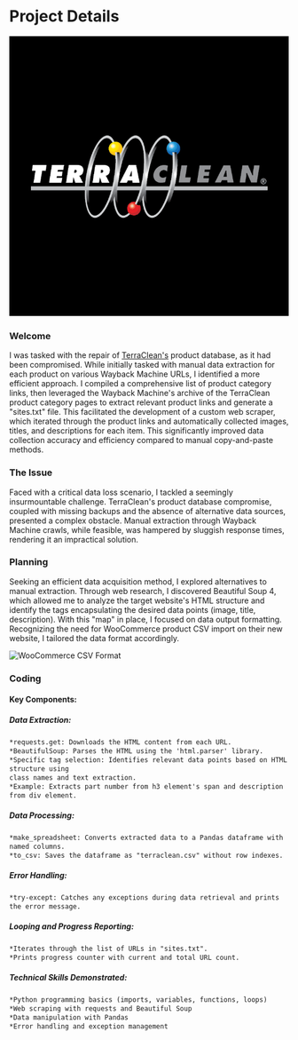 # Project Details

![TerraClean](https://github.com/dannydiaz17/terraclean/blob/main/terraclean.png)

### Welcome

I was tasked with the repair of [TerraClean's](https://terraclean.net) product database, as it had been compromised.
While initially tasked with manual data extraction for each product on various Wayback Machine URLs, I identified a more efficient approach. I compiled a comprehensive list of product category links, then leveraged the Wayback Machine's archive of the TerraClean product category pages to extract relevant product links and generate a "sites.txt" file. This facilitated the development of a custom web scraper, which iterated through the product links and automatically collected images, titles, and descriptions for each item. This significantly improved data collection accuracy and efficiency compared to manual copy-and-paste methods.

### The Issue

Faced with a critical data loss scenario, I tackled a seemingly insurmountable challenge. TerraClean's product database compromise, coupled with missing backups and the absence of alternative data sources, presented a complex obstacle. Manual extraction through Wayback Machine crawls, while feasible, was hampered by sluggish response times, rendering it an impractical solution.

### Planning

Seeking an efficient data acquisition method, I explored alternatives to manual extraction. Through web research, I discovered Beautiful Soup 4, which allowed me to analyze the target website's HTML structure and identify the tags encapsulating the desired data points (image, title, description). With this "map" in place, I focused on data output formatting. Recognizing the need for WooCommerce product CSV import on their new website, I tailored the data format accordingly.

![WooCommerce CSV Format](https://woo.com/document/product-csv-import-suite-column-header-reference/)

### Coding

#### Key Components:

##### Data Extraction:
	*requests.get: Downloads the HTML content from each URL.
	*BeautifulSoup: Parses the HTML using the 'html.parser' library.
	*Specific tag selection: Identifies relevant data points based on HTML structure using 
	class names and text extraction.
	*Example: Extracts part number from h3 element's span and description from div element.
##### Data Processing:
	*make_spreadsheet: Converts extracted data to a Pandas dataframe with named columns.
	*to_csv: Saves the dataframe as "terraclean.csv" without row indexes.
##### Error Handling:
	*try-except: Catches any exceptions during data retrieval and prints the error message.
##### Looping and Progress Reporting:
	*Iterates through the list of URLs in "sites.txt".
	*Prints progress counter with current and total URL count.
##### Technical Skills Demonstrated:
	*Python programming basics (imports, variables, functions, loops)
	*Web scraping with requests and Beautiful Soup
	*Data manipulation with Pandas
	*Error handling and exception management


